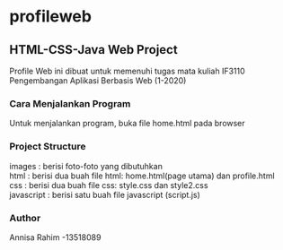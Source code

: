 # profileweb

## HTML-CSS-Java Web Project

Profile Web ini dibuat untuk memenuhi tugas mata kuliah IF3110 Pengembangan Aplikasi Berbasis Web (1-2020)

### Cara Menjalankan Program

Untuk menjalankan program, buka file home.html pada browser

### Project Structure
images 	   : berisi foto-foto yang dibutuhkan  
html	   : berisi dua buah file html: home.html(page utama) dan profile.html  
css	   : berisi dua buah file css: style.css dan style2.css  
javascript : berisi satu buah file javascript (script.js)  

### Author
Annisa Rahim -13518089